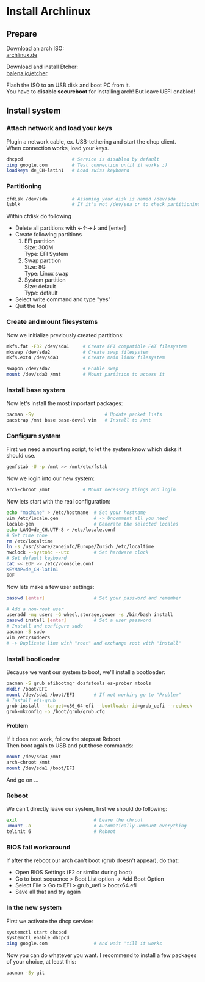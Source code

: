 # Install Archlinux

## Prepare
Download an arch ISO:\
[archlinux.de](https://www.archlinux.de/download)

Download and install Etcher:\
[balena.io/etcher](https://www.balena.io/etcher/)

Flash the ISO to an USB disk and boot PC from it.\
You have to **disable secureboot** for installing arch!
But leave UEFI enabled!

## Install system
### Attach network and load your keys
Plugin a network cable, ex. USB-tethering and start the dhcp client.\
When connection works, load your keys.
```sh
dhcpcd                  # Service is disabled by default
ping google.com         # Test connection until it works ;)
loadkeys de_CH-latin1   # Load swiss keyboard
```

### Partitioning
```sh
cfdisk /dev/sda         # Assuming your disk is named /dev/sda
lsblk                   # If it's not /dev/sda or to check partitioning
```
Within cfdisk do following
- Delete all partitions with ←↑→↓ and \[enter\]
- Create following partitions
  1. EFI partition\
    Size: 300M\
    Type: EFI System
  2. Swap partition\
    Size: 8G\
    Type: Linux swap
  3. System partition\
    Size: default\
    Type: default
- Select write command and type "yes"
- Quit the tool

### Create and mount filesystems
Now we initialize previously created partitions:
```sh
mkfs.fat -F32 /dev/sda1     # Create EFI compatible FAT filesystem
mkswap /dev/sda2            # Create swap filesystem
mkfs.ext4 /dev/sda3         # Create main linux filesystem

swapon /dev/sda2            # Enable swap
mount /dev/sda3 /mnt        # Mount partition to access it
```

### Install base system
Now let's install the most important packages:
```sh
pacman -Sy                          # Update packet lists
pacstrap /mnt base base-devel vim   # Install to /mnt
```

### Configure system
First we need a mounting script, to let the system know which disks it should use.
```sh
genfstab -U -p /mnt >> /mnt/etc/fstab  
```

Now we login into our new system:
```sh
arch-chroot /mnt            # Mount necessary things and login
```

Now lets start with the real configuration:
```sh
echo "machine" > /etc/hostname  # Set your hostname
vim /etc/locale.gen             # -> Uncomment all you need
locale-gen                      # Generate the selected locales
echo LANG=de_CH.UTF-8 > /etc/locale.conf
# Set time zone
rm /etc/localtime
ln -s /usr/share/zoneinfo/Europe/Zurich /etc/localtime
hwclock --systohc --utc         # Set hardware clock
# Set default keyboard
cat << EOF >> /etc/vconsole.conf
KEYMAP=de_CH-latin1
EOF
```

Now lets make a few user settings:
```sh
passwd [enter]                  # Set your password and remember

# Add a non-root user
useradd -mg users -G wheel,storage,power -s /bin/bash install
passwd install [enter]          # Set a user password
# Install and configure sudo
pacman -S sudo
vim /etc/sudoers                
# -> Duplicate line with "root" and exchange root with "install"
```

### Install bootloader
Because we want our system to boot, we'll install a bootloader:
```sh
pacman -S grub efibootmgr dosfstools os-prober mtools
mkdir /boot/EFI
mount /dev/sda1 /boot/EFI       # If not working go to "Problem"
# Install efi-grub
grub-install --target=x86_64-efi --bootloader-id=grub_uefi --recheck
grub-mkconfig -o /boot/grub/grub.cfg
```

#### Problem
If it does not work, follow the steps at Reboot.\
Then boot again to USB and put those commands:
```sh
mount /dev/sda3 /mnt
arch-chroot /mnt
mount /dev/sda1 /boot/EFI
```
And go on ...

### Reboot
We can't directly leave our system, first we should do following:
```sh
exit                            # Leave the chroot
umount -a                       # Automatically unmount everything
telinit 6                       # Reboot
```

### BIOS fail workaround
If after the reboot our arch can't boot (grub doesn't appear), do that:
- Open BIOS Settings (F2 or similar during boot)
- Go to boot sequence > Boot List option -> Add Boot Option
- Select File > Go to EFI > grub_uefi > bootx64.efi
- Save all that and try again

### In the new system
First we activate the dhcp service:
```sh
systemctl start dhcpcd
systemctl enable dhcpcd
ping google.com                 # And wait 'till it works
```

Now you can do whatever you want. I recommend to install a few packages of your choice, at least this:
```sh
pacman -Sy git
```